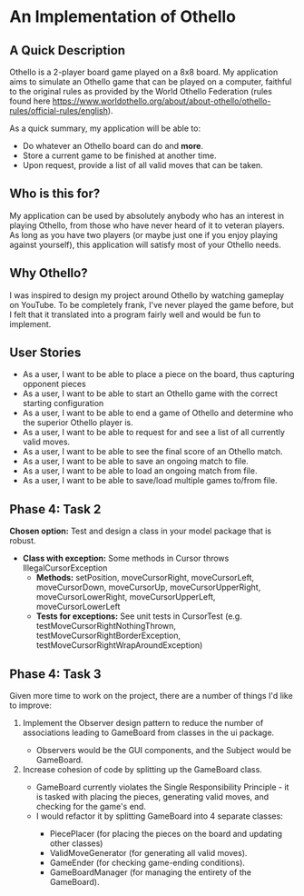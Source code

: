 # An Implementation of Othello

## A Quick Description

Othello is a 2-player board game played on a 8x8 board. My application aims to simulate an Othello game that can be 
played on a computer, faithful to the original rules as provided by the World Othello Federation
(rules found here https://www.worldothello.org/about/about-othello/othello-rules/official-rules/english).

As a quick summary, my application will be able to: 
* Do whatever an Othello board can do and **more**.
* Store a current game to be finished at another time.
* Upon request, provide a list of all valid moves that can be taken.

## Who is this for?
My application can be used by absolutely anybody who has an interest in playing Othello, from those who have never 
heard of it to veteran players. As long as you have two players (or maybe just one if you enjoy playing
against yourself), this application will satisfy most of your Othello needs.

## Why Othello?
I was inspired to design my project around Othello by watching gameplay on YouTube. To be completely frank, I've never 
played the game before, but I felt that it translated into a program fairly well and would be fun to implement.


## User Stories
* As a user, I want to be able to place a piece on the board, thus capturing opponent pieces
* As a user, I want to be able to start an Othello game with the correct starting configuration
* As a user, I want to be able to end a game of Othello and determine who the superior Othello player is.
* As a user, I want to be able to request for and see a list of all currently valid moves.
* As a user, I want to be able to see the final score of an Othello match.
* As a user, I want to be able to save an ongoing match to file.
* As a user, I want to be able to load an ongoing match from file.
* As a user, I want to be able to save/load multiple games to/from file.

## Phase 4: Task 2
**Chosen option:** Test and design a class in your model package that is robust.
 * **Class with exception:** Some methods in Cursor throws IllegalCursorException
    * **Methods:** setPosition, moveCursorRight, moveCursorLeft, moveCursorDown, moveCursorUp, 
      moveCursorUpperRight, moveCursorLowerRight, moveCursorUpperLeft, moveCursorLowerLeft
    * **Tests for exceptions:** See unit tests in CursorTest (e.g. testMoveCursorRightNothingThrown, 
      testMoveCursorRightBorderException, testMoveCursorRightWrapAroundException)
      

## Phase 4: Task 3
Given more time to work on the project, there are a number of things I'd like to improve:
<ol>
<li>Implement the Observer design pattern to reduce the number of associations leading to GameBoard from classes
in the ui package. </li>
<ul>
<li>Observers would be the GUI components, and the Subject would be GameBoard.</li>
</ul>
<li>Increase cohesion of code by splitting up the GameBoard class.</li>
<ul>
<li>GameBoard currently violates the Single Responsibility Principle - it is tasked with placing the pieces, 
generating valid moves, and checking for the game's end.</li>
<li>I would refactor it by splitting GameBoard into 4 separate classes:</li>
<ul>
<li>PiecePlacer (for placing the pieces on the board and updating other classes)</li>
<li>ValidMoveGenerator (for generating all valid moves).</li>
<li>GameEnder (for checking game-ending conditions).</li>
<li>GameBoardManager (for managing the entirety of the GameBoard).</li>
</ul>
</ul>
</ol>